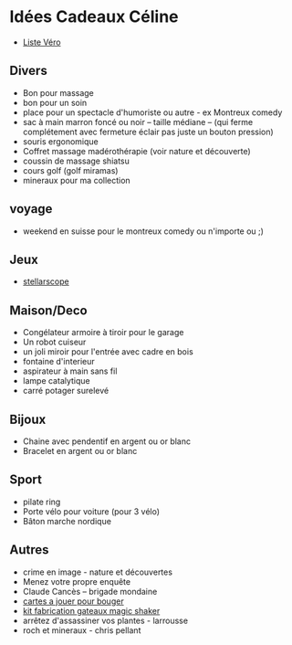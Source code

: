 # Idées Cadeaux Céline

- [Liste Véro](https://gcauchis.github.io/idKDO/Vero)

## Divers

- Bon pour massage
- bon pour un soin
- place pour un spectacle d'humoriste ou autre - ex Montreux comedy
- sac à main marron foncé ou noir – taille médiane – (qui ferme complétement avec fermeture éclair pas juste un bouton pression)
- souris ergonomique
- Coffret massage madérothérapie (voir nature et découverte)
- coussin de massage shiatsu
- cours golf (golf miramas)
- mineraux pour ma collection

## voyage

- weekend en suisse pour le montreux comedy
  ou n'importe ou ;)

## Jeux

- [stellarscope](https://www.natureetdecouvertes.com/optique-astronomie/telescopes/accessoires-astronomie/stellarscope-53162410)

## Maison/Deco

- Congélateur armoire à tiroir pour le garage
- Un robot cuiseur
- un joli miroir pour l'entrée avec cadre en bois
- fontaine d'interieur
- aspirateur à main sans fil
- lampe catalytique
- carré potager surelevé

## Bijoux

- Chaine avec pendentif en argent ou or blanc
- Bracelet en argent ou or blanc

## Sport

- pilate ring
- Porte vélo pour voiture (pour 3 vélo)
- Bâton marche nordique

## Autres

- crime en image - nature et découvertes
- Menez votre propre enquête
- Claude Cancès – brigade mondaine
- [cartes a jouer pour bouger](https://www.natureetdecouvertes.com/livres-loisirs/librairie-bien-etre/activites-physiques/cartes-a-jouer-pour-bouger-10250110)
- [kit fabrication gateaux magic shaker](https://www.natureetdecouvertes.com/thes-epicerie/a-faire-soi-meme/kit-cuisine/kit-fabrication-gateaux-magic-shaker-61186280)
- arrêtez d'assassiner vos plantes - larrousse
- roch et mineraux - chris pellant
